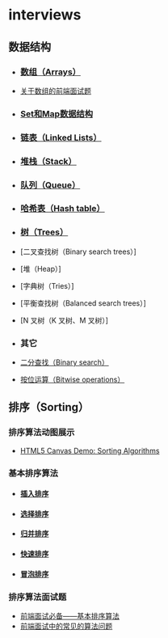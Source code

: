 # interviews

## 数据结构

- ### [数组（Arrays）](https://developer.mozilla.org/zh-CN/docs/Web/JavaScript/Reference/Global_Objects/Array)
- [关于数组的前端面试题](https://zhuanlan.zhihu.com/p/29514159)

- ### [Set和Map数据结构](http://es6.ruanyifeng.com/#docs/set-map)
- ### [链表（Linked Lists）](http://www.cnblogs.com/en-heng/p/6385910.html)
- ### [堆栈（Stack）](https://zh.wikipedia.org/wiki/%E5%A0%86%E6%A0%88)
- ### [队列（Queue）](https://zh.wikipedia.org/wiki/%E9%98%9F%E5%88%97)
- ### [哈希表（Hash table）](https://zh.wikipedia.org/wiki/%E5%93%88%E5%B8%8C%E8%A1%A8)
- ### [树（Trees）](https://zh.wikipedia.org/wiki/%E6%A0%91)
- [二叉查找树（Binary search trees）]
- [堆（Heap）]
- [字典树（Tries）]
- [平衡查找树（Balanced search trees）]
- [N 叉树（K 叉树、M 叉树）]

- ### 其它
- [二分查找（Binary search）](https://zh.wikipedia.org/wiki/%E4%BA%8C%E5%88%86%E6%90%9C%E7%B4%A2%E7%AE%97%E6%B3%95)
- [按位运算（Bitwise operations）](https://baike.baidu.com/item/%E4%BD%8D%E8%BF%90%E7%AE%97/6888804?fr=aladdin)


## 排序（Sorting）

### 排序算法动图展示
- [HTML5 Canvas Demo: Sorting Algorithms](http://math.hws.edu/eck/jsdemo/sortlab.html)

### 基本排序算法
- #### [插入排序](https://zh.wikipedia.org/wiki/%E6%8F%92%E5%85%A5%E6%8E%92%E5%BA%8F)
- #### [选择排序](https://zh.wikipedia.org/wiki/%E9%80%89%E6%8B%A9%E6%8E%92%E5%BA%8F)
- #### [归并排序](https://zh.wikipedia.org/wiki/%E5%BD%92%E5%B9%B6%E6%8E%92%E5%BA%8F)
- #### [快速排序](https://zh.wikipedia.org/wiki/%E5%BF%AB%E9%80%9F%E6%8E%92%E5%BA%8F)
- #### [冒泡排序](https://zh.wikipedia.org/wiki/%E5%86%92%E6%B3%A1%E6%8E%92%E5%BA%8F)

### 排序算法面试题
- [前端面试必备——基本排序算法](https://mp.weixin.qq.com/s/mpSwqxDra6krU0sHAm-0eg)
- [前端面试中的常见的算法问题](http://www.jackpu.com/qian-duan-mian-shi-zhong-de-chang-jian-de-suan-fa-wen-ti/)
